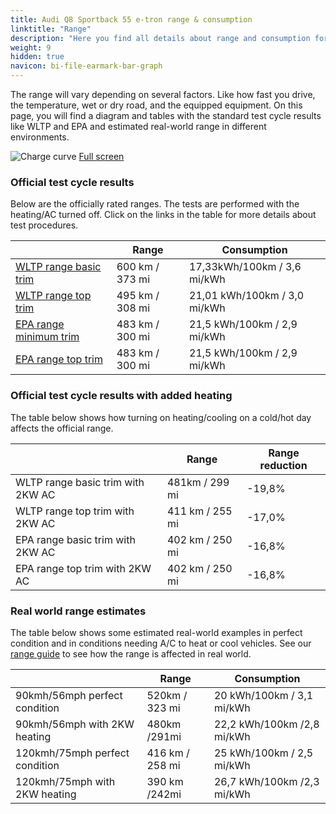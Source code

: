 ```yaml
---
title: Audi Q8 Sportback 55 e-tron range & consumption
linktitle: "Range"
description: "Here you find all details about range and consumption for Audi Q8 Sportback 55 e-tron."
weight: 9
hidden: true
navicon: bi-file-earmark-bar-graph
---
```

<!-- markdownlint-disable MD033 -->
<!-- markdownlint-disable MD010 -->

The range will vary depending on several factors. Like how fast you drive, the temperature, wet or dry road, and the equipped equipment. On this page, you will find a diagram and tables with the standard test cycle results like WLTP and EPA and estimated real-world range in different environments. 

<img class="img-fluid" alt="Charge curve" src="../range.svg"/>
<a href="../range.svg">Full screen</a>

### Official test cycle results

Below are the officially rated ranges. The tests are performed with the heating/AC turned off. Click on the links in the table for more details about test procedures. 

<div class="table-responsive">
<table class="table table-striped border">
	<thead>
		<tr>
			<th>
			</th>
			<th>
				Range
			</th>
			<th>
				Consumption
			</th>
		</tr>
	</thead>
	<tbody>
		<tr>
			<td>
				<a href="../../../../../guides/understandingrange/wltp/ ">
					WLTP range basic trim
				</a>
			</td>
			<td>
				600 km / 373 mi
			</td>
			<td>
				17,33kWh/100km / 3,6 mi/kWh
			</td>
		</tr>
		<tr>
			<td>
				<a href="../../../../../guides/understandingrange/wltp/ ">
					WLTP range top trim
				</a>
			</td>
			<td>
				495 km / 308 mi
			</td>
			<td>
				21,01 kWh/100km / 3,0 mi/kWh
			</td>
		</tr>
		<tr>
			<td>
				<a href="../../../../../guides/understandingrange/epa/ ">
					EPA range minimum trim
				</a>
			</td>
			<td>
				483 km / 300 mi
			</td>
			<td>
				21,5 kWh/100km / 2,9 mi/kWh
			</td>
		</tr>
		<tr>
			<td>
				<a href="../../../../../guides/understandingrange/epa/ ">
					EPA range top trim
				</a>
			</td>
			<td>
				483 km / 300 mi
			</td>
			<td>
				21,5 kWh/100km / 2,9 mi/kWh
			</td>
		</tr>
	</tbody>
</table>
</div>

### Official test cycle results with added heating

The table below shows how turning on heating/cooling on a cold/hot day affects the official range. 

<div class="table-responsive">
<table class="table table-striped border">
	<thead>
		<tr>
			<th>
			</th>
			<th>
				Range
			</th>
			<th>
				Range reduction
			</th>
		</tr>
	</thead>
	<tbody>
		<tr>
			<td>
				WLTP range basic trim with 2KW AC
			</td>
			<td>
				 481km / 299 mi 
			</td>
			<td>
				-19,8%
			</td>
		</tr>
		<tr>
			<td>
				WLTP range top trim with 2KW AC 
			</td>
			<td>
				411 km / 255 mi
			</td>
			<td>
				-17,0%
			</td>
		</tr>
		<tr>
			<td>
				EPA range basic trim with 2KW AC
			</td>
			<td>
				402 km / 250 mi
			</td>
			<td>
				-16,8%
			</td>
		</tr>
		<tr>
			<td>
				EPA range top trim with 2KW AC
			</td>
			<td>
				402 km / 250 mi
			</td>
			<td>
				-16,8%
			</td>
		</tr>
	</tbody>
</table>
</div>

### Real world range estimates

The table below shows some estimated real-world examples in perfect condition and in conditions needing A/C to heat or cool vehicles. See our [range guide](../../../../../guides/understandingrange/) to see how the range is affected in real world. 

<div class="table-responsive">
<table class="table table-striped border">
	<thead>
		<tr>
			<th>
			</th>
			<th>
				Range
			</th>
			<th>
				Consumption
			</th>
		</tr>
	</thead>
	<tbody>
		<tr>
			<td>
				90kmh/56mph perfect condition
			</td>
			<td>
				520km / 323 mi
			</td>
			<td>
				20 kWh/100km / 3,1 mi/kWh
			</td>
		</tr>
		<tr>
			<td>
				90kmh/56mph with 2KW heating
			</td>
			<td>
				480km /291mi
			</td>
			<td>
				22,2 kWh/100km /2,8 mi/kWh 
			</td>
		</tr>
		<tr>
			<td>
				120kmh/75mph perfect condition
			</td>
			<td>
				416 km / 258 mi
			</td>
			<td>
				25 kWh/100km / 2,5 mi/kWh
			</td>
		</tr>
		<tr>
			<td>
				120kmh/75mph with 2KW heating
			</td>
			<td>
				390 km /242mi
			</td>
			<td>
				26,7 kWh/100km /2,3 mi/kWh
			</td>
		</tr>
	</tbody>
</table>
</div>
